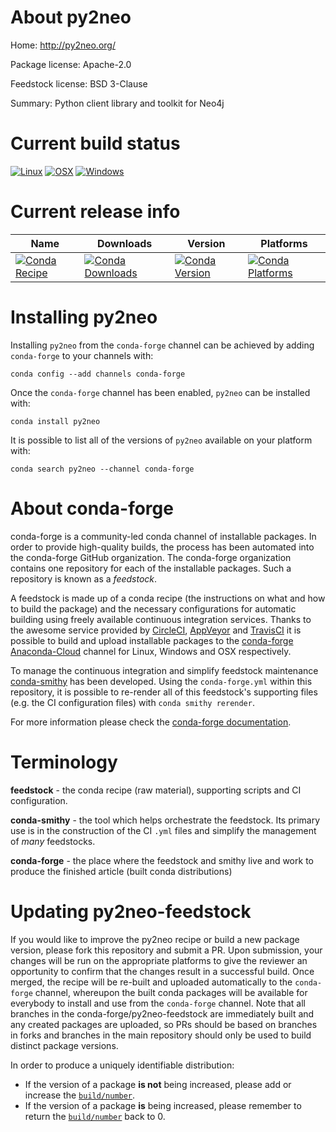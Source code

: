 About py2neo
============

Home: http://py2neo.org/

Package license: Apache-2.0

Feedstock license: BSD 3-Clause

Summary: Python client library and toolkit for Neo4j



Current build status
====================

[![Linux](https://img.shields.io/circleci/project/github/conda-forge/py2neo-feedstock/master.svg?label=Linux)](https://circleci.com/gh/conda-forge/py2neo-feedstock)
[![OSX](https://img.shields.io/travis/conda-forge/py2neo-feedstock/master.svg?label=macOS)](https://travis-ci.org/conda-forge/py2neo-feedstock)
[![Windows](https://img.shields.io/appveyor/ci/conda-forge/py2neo-feedstock/master.svg?label=Windows)](https://ci.appveyor.com/project/conda-forge/py2neo-feedstock/branch/master)

Current release info
====================

| Name | Downloads | Version | Platforms |
| --- | --- | --- | --- |
| [![Conda Recipe](https://img.shields.io/badge/recipe-py2neo-green.svg)](https://anaconda.org/conda-forge/py2neo) | [![Conda Downloads](https://img.shields.io/conda/dn/conda-forge/py2neo.svg)](https://anaconda.org/conda-forge/py2neo) | [![Conda Version](https://img.shields.io/conda/vn/conda-forge/py2neo.svg)](https://anaconda.org/conda-forge/py2neo) | [![Conda Platforms](https://img.shields.io/conda/pn/conda-forge/py2neo.svg)](https://anaconda.org/conda-forge/py2neo) |

Installing py2neo
=================

Installing `py2neo` from the `conda-forge` channel can be achieved by adding `conda-forge` to your channels with:

```
conda config --add channels conda-forge
```

Once the `conda-forge` channel has been enabled, `py2neo` can be installed with:

```
conda install py2neo
```

It is possible to list all of the versions of `py2neo` available on your platform with:

```
conda search py2neo --channel conda-forge
```


About conda-forge
=================

conda-forge is a community-led conda channel of installable packages.
In order to provide high-quality builds, the process has been automated into the
conda-forge GitHub organization. The conda-forge organization contains one repository
for each of the installable packages. Such a repository is known as a *feedstock*.

A feedstock is made up of a conda recipe (the instructions on what and how to build
the package) and the necessary configurations for automatic building using freely
available continuous integration services. Thanks to the awesome service provided by
[CircleCI](https://circleci.com/), [AppVeyor](http://www.appveyor.com/)
and [TravisCI](https://travis-ci.org/) it is possible to build and upload installable
packages to the [conda-forge](https://anaconda.org/conda-forge)
[Anaconda-Cloud](http://docs.anaconda.org/) channel for Linux, Windows and OSX respectively.

To manage the continuous integration and simplify feedstock maintenance
[conda-smithy](http://github.com/conda-forge/conda-smithy) has been developed.
Using the ``conda-forge.yml`` within this repository, it is possible to re-render all of
this feedstock's supporting files (e.g. the CI configuration files) with ``conda smithy rerender``.

For more information please check the [conda-forge documentation](https://conda-forge.org/docs/).

Terminology
===========

**feedstock** - the conda recipe (raw material), supporting scripts and CI configuration.

**conda-smithy** - the tool which helps orchestrate the feedstock.
                   Its primary use is in the construction of the CI ``.yml`` files
                   and simplify the management of *many* feedstocks.

**conda-forge** - the place where the feedstock and smithy live and work to
                  produce the finished article (built conda distributions)


Updating py2neo-feedstock
=========================

If you would like to improve the py2neo recipe or build a new
package version, please fork this repository and submit a PR. Upon submission,
your changes will be run on the appropriate platforms to give the reviewer an
opportunity to confirm that the changes result in a successful build. Once
merged, the recipe will be re-built and uploaded automatically to the
`conda-forge` channel, whereupon the built conda packages will be available for
everybody to install and use from the `conda-forge` channel.
Note that all branches in the conda-forge/py2neo-feedstock are
immediately built and any created packages are uploaded, so PRs should be based
on branches in forks and branches in the main repository should only be used to
build distinct package versions.

In order to produce a uniquely identifiable distribution:
 * If the version of a package **is not** being increased, please add or increase
   the [``build/number``](http://conda.pydata.org/docs/building/meta-yaml.html#build-number-and-string).
 * If the version of a package **is** being increased, please remember to return
   the [``build/number``](http://conda.pydata.org/docs/building/meta-yaml.html#build-number-and-string)
   back to 0.